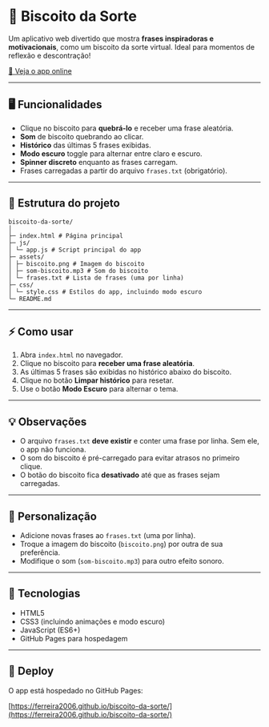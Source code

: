 # 🍪 Biscoito da Sorte

Um aplicativo web divertido que mostra **frases inspiradoras e motivacionais**, como um biscoito da sorte virtual. Ideal para momentos de reflexão e descontração!  

[🔗 Veja o app online](https://ferreira2006.github.io/biscoito-da-sorte/)

---

## 🖥️ Funcionalidades

- Clique no biscoito para **quebrá-lo** e receber uma frase aleatória.  
- **Som** de biscoito quebrando ao clicar.  
- **Histórico** das últimas 5 frases exibidas.  
- **Modo escuro** toggle para alternar entre claro e escuro.  
- **Spinner discreto** enquanto as frases carregam.  
- Frases carregadas a partir do arquivo `frases.txt` (obrigatório).  

---

## 📂 Estrutura do projeto

```
biscoito-da-sorte/
│
├─ index.html # Página principal
├─ js/
│ └─ app.js # Script principal do app
├─ assets/
│ ├─ biscoito.png # Imagem do biscoito
│ ├─ som-biscoito.mp3 # Som do biscoito
│ └─ frases.txt # Lista de frases (uma por linha)
├─ css/
│ └─ style.css # Estilos do app, incluindo modo escuro
└─ README.md

```

---

## ⚡ Como usar

1. Abra `index.html` no navegador.  
2. Clique no biscoito para **receber uma frase aleatória**.  
3. As últimas 5 frases são exibidas no histórico abaixo do biscoito.  
4. Clique no botão **Limpar histórico** para resetar.  
5. Use o botão **Modo Escuro** para alternar o tema.

---

## 💡 Observações

- O arquivo `frases.txt` **deve existir** e conter uma frase por linha. Sem ele, o app não funciona.  
- O som do biscoito é pré-carregado para evitar atrasos no primeiro clique.  
- O botão do biscoito fica **desativado** até que as frases sejam carregadas.  

---

## 🎨 Personalização

- Adicione novas frases ao `frases.txt` (uma por linha).  
- Troque a imagem do biscoito (`biscoito.png`) por outra de sua preferência.  
- Modifique o som (`som-biscoito.mp3`) para outro efeito sonoro.  

---

## 🔧 Tecnologias

- HTML5  
- CSS3 (incluindo animações e modo escuro)  
- JavaScript (ES6+)  
- GitHub Pages para hospedagem  

---

## 📌 Deploy

O app está hospedado no GitHub Pages:

[https://ferreira2006.github.io/biscoito-da-sorte/](https://ferreira2006.github.io/biscoito-da-sorte/)
